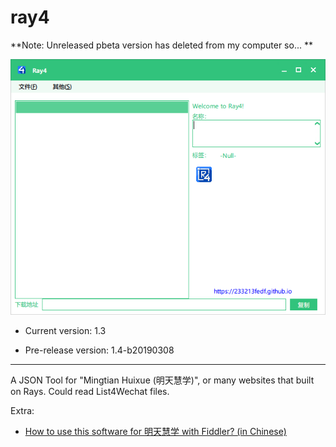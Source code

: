 # ray4

**Note: Unreleased pbeta version has deleted from my computer so... **

![](./ray4_ui.png)

- Current version: 1.3

- Pre-release version: 1.4-b20190308

---
A JSON Tool for "Mingtian Huixue (明天慧学)", or many websites that built on Rays.
Could read List4Wechat files.

Extra:
* [How to use this software for 明天慧学 with Fiddler? (in Chinese) ](https://233213fedf.github.io/posts/9a8697f7/)
